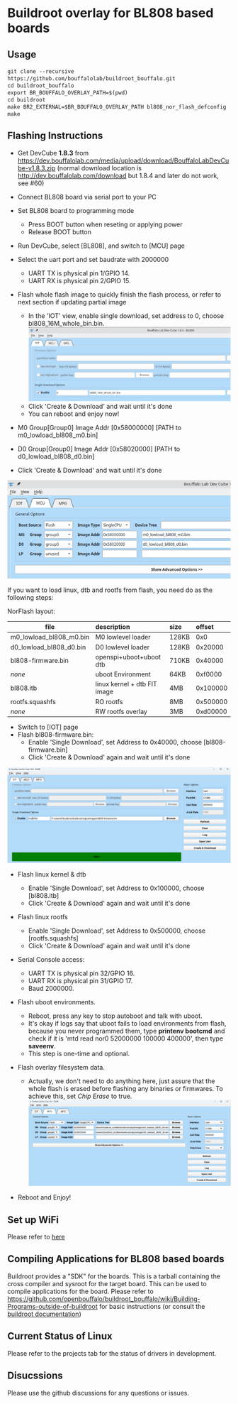 # Buildroot overlay for BL808 based boards

## Usage

```
git clone --recursive https://github.com/bouffalolab/buildroot_bouffalo.git
cd buildroot_bouffalo
export BR_BOUFFALO_OVERLAY_PATH=$(pwd)
cd buildroot
make BR2_EXTERNAL=$BR_BOUFFALO_OVERLAY_PATH bl808_nor_flash_defconfig
make
```
## Flashing Instructions

- Get DevCube **1.8.3** from https://dev.bouffalolab.com/media/upload/download/BouffaloLabDevCube-v1.8.3.zip (normal download location is http://dev.bouffalolab.com/download but 1.8.4 and later do not work, see #60)
- Connect BL808 board via serial port to your PC
- Set BL808 board to programming mode
    + Press BOOT button when reseting or applying power
    + Release BOOT button
- Run DevCube, select [BL808], and switch to [MCU] page
- Select the uart port and set baudrate with 2000000
    + UART TX is physical pin 1/GPIO 14.
    + UART RX is physical pin 2/GPIO 15.
- Flash whole flash image to quickly finish the flash process, or refer to next section if updating partial image
  - In the 'IOT' view, enable single download, set address to 0, choose bl808_16M_whole_bin.bin.
  ![Flash whole image bin](docs/images/bl808-flash-whole-image.png)
  - Click 'Create & Download' and wait until it's done
  - You can reboot and enjoy now!

- M0 Group[Group0] Image Addr [0x58000000] [PATH to m0_lowload_bl808_m0.bin]
- D0 Group[Group0] Image Addr [0x58020000] [PATH to d0_lowload_bl808_d0.bin]
- Click 'Create & Download' and wait until it's done

![Bouffalo Lab Dev Cube flash lowlevel loader](docs/images/bl808-flash-lowloader.png)

If you want to load linux, dtb and rootfs from flash, you need do as the following steps:

NorFlash layout:

file|description|size|offset
-|:-|:-|:-
m0_lowload_bl808_m0.bin	|M0 lowlevel loader				|128KB	|0x0	 
d0_lowload_bl808_d0.bin	|D0 lowlevel loader				|128KB	|0x20000 
bl808-firmware.bin     	|openspi+uboot+uboot dtb		|710KB	|0x40000
*none*				   	|uboot Environment			    |64KB	|0xf0000 
bl808.itb				|linux kernel + dtb FIT image	|4MB	|0x100000
rootfs.squashfs			|RO rootfs						|8MB	|0x500000
*none*					|RW rootfs overlay				|3MB	|0xd00000


- Switch to [IOT] page
- Flash bl808-firmware.bin:
  - Enable 'Single Download', set Address to 0x40000, choose [bl808-firmware.bin]
  - Click 'Create & Download' again and wait until it's done

![Bouffalo Lab Dev Cube single download](docs/images/bl808-single-download.png)

- Flash linux kernel & dtb
  - Enable 'Single Download', set Address to 0x100000, choose [bl808.itb]
  - Click 'Create & Download' again and wait until it's done

- Flash linux rootfs
  - Enable 'Single Download', set Address to 0x500000, choose [rootfs.squashfs]
  - Click 'Create & Download' again and wait until it's done

- Serial Console access:
    + UART TX is physical pin 32/GPIO 16.
    + UART RX is physical pin 31/GPIO 17.
    + Baud 2000000.

- Flash uboot environments.
	+ Reboot, press any key to stop autoboot and talk with uboot.
	+ It's okay if logs say that uboot fails to load environments from flash, because you never programmed them, type **printenv bootcmd**
	  and check if it is 'mtd read nor0 52000000 100000 400000', then type **saveenv**.
	+ This step is one-time and optional.

- Flash overlay filesystem data.
	+ Actually, we don't need to do anything here, just assure that the whole flash is erased before flashing any binaries or firmwares. To achieve this, set *Chip Erase* to true.
	![Bouffalo Lab bl808-chip-erase](docs/images/bl808-chip-erase.png)

- Reboot and Enjoy!

## Set up WiFi
Please refer to [here](https://github.com/bouffalolab/blwnet_xram)

## Compiling Applications for BL808 based boards

Buildroot provides a "SDK" for the boards. This is a tarball containing the cross compiler and sysroot for the target board. This can be used to compile applications for the board. Please refer to https://github.com/openbouffalo/buildroot_bouffalo/wiki/Building-Programs-outside-of-buildroot for basic instructions (or consult the [buildroot documentation](https://buildroot.org/downloads/manual/using-buildroot-toolchain.txt))

## Current Status of Linux

Please refer to the projects tab for the status of drivers in development.

## Disucssions

Please use the github discussions for any questions or issues.
